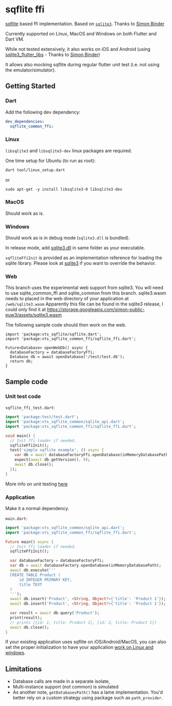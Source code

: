 # sqflite ffi

[sqflite](https://pub.dev/packages/sqflite) based ffi implementation. Based on [`sqlite3`](https://pub.dev/packages/sqlite3). Thanks to [Simon Binder](https://github.com/simolus3)

Currently supported on Linux, MacOS and Windows on both Flutter and Dart VM.

While not tested extensively, it also
works on iOS and Android (using [sqlite3_flutter_libs](https://pub.dev/packages/sqlite3_flutter_libs) - Thanks to [Simon Binder](https://github.com/simolus3))

It allows also mocking sqflite during regular flutter unit test (i.e. not using the emulator/simulator).

## Getting Started

### Dart

Add the following dev dependency:

```yaml
dev_dependencies:
  sqflite_common_ffi:
```

### Linux

`libsqlite3` and `libsqlite3-dev` linux packages are required.

One time setup for Ubuntu (to run as root):

```bash
dart tool/linux_setup.dart
```

or

```
sudo apt-get -y install libsqlite3-0 libsqlite3-dev
```

### MacOS

Should work as is.

### Windows

Should work as is in debug mode (`sqlite3.dll` is bundled).

In release mode, add [sqlite3.dll](https://github.com/tekartik/sqflite/raw/master/sqflite_common_ffi/lib/src/windows/sqlite3.dll) in same folder as your executable.

`sqfliteFfiInit` is provided as an implementation reference for loading the sqlite library. Please look at [sqlite3](https://pub.dev/packages/sqlite3)
if you want to override the behavior.

### Web

This branch uses the experimental web support from sqlite3. You will need to use sqlite_common_ffi and sqlite_common from this branch.
sqlite3.wasm needs to placed in the web directory of your application at `/web/sqlite3.wasm` 
Apparently this file can be found in the sqlite3 release, I could only find it at https://storage.googleapis.com/simon-public-euw3/assets/sqlite3.wasm

The following sample code should then work on the web.

```
import 'package:vts_sqflite/sqflite.dart';
import 'package:vts_sqflite_common_ffi/sqflite_ffi.dart';

Future<Database> openWebDb() async {
  databaseFactory = databaseFactoryFfi;
  Database db = await openDatabase('/test/test.db');
  return db;
}
```


## Sample code

### Unit test code

`sqflite_ffi_test.dart`:

```dart
import 'package:test/test.dart';
import 'package:vts_sqflite_common/sqlite_api.dart';
import 'package:vts_sqflite_common_ffi/sqflite_ffi.dart';

void main() {
  // Init ffi loader if needed.
  sqfliteFfiInit();
  test('simple sqflite example', () async {
    var db = await databaseFactoryFfi.openDatabase(inMemoryDatabasePath);
    expect(await db.getVersion(), 0);
    await db.close();
  });
}
```

More info on unit testing [here](doc/testing.md)

### Application

Make it a normal dependency.

`main.dart`:
```dart
import 'package:vts_sqflite_common/sqlite_api.dart';
import 'package:vts_sqflite_common_ffi/sqflite_ffi.dart';

Future main() async {
  // Init ffi loader if needed.
  sqfliteFfiInit();

  var databaseFactory = databaseFactoryFfi;
  var db = await databaseFactory.openDatabase(inMemoryDatabasePath);
  await db.execute('''
  CREATE TABLE Product (
      id INTEGER PRIMARY KEY,
      title TEXT
  )
  ''');
  await db.insert('Product', <String, Object?>{'title': 'Product 1'});
  await db.insert('Product', <String, Object?>{'title': 'Product 1'});

  var result = await db.query('Product');
  print(result);
  // prints [{id: 1, title: Product 1}, {id: 2, title: Product 1}]
  await db.close();
}
```

If your existing application uses sqflite on iOS/Android/MacOS, you can also set the proper initialization to have
your application [work on Linux and windows](https://github.com/tekartik/sqflite/blob/master/sqflite_common_ffi/doc/using_ffi_instead_of_sqflite.md).

## Limitations

* Database calls are made in a separate isolate,
* Multi-instance support (not common) is simulated
* As another note, `getDatabasesPath()` has a lame implementation. You'd better rely on a custom strategy using
  package such as `path_provider`.

